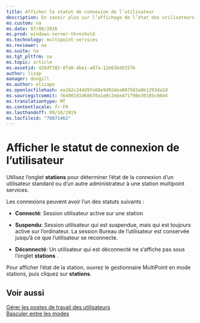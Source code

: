 ```yaml
---
title: Afficher le statut de connexion de l’utilisateur
description: En savoir plus sur l’affichage de l’état des utilisateurs dans MultiPoint services
ms.custom: na
ms.date: 07/08/2016
ms.prod: windows-server-threshold
ms.technology: multipoint-services
ms.reviewer: na
ms.suite: na
ms.tgt_pltfrm: na
ms.topic: article
ms.assetid: 426df382-07a0-4be1-a87a-12e63bd8157b
author: lizap
manager: dongill
ms.author: elizapo
ms.openlocfilehash: ea162c24dd9fe68e9492dea007583a6b1293da2d
ms.sourcegitcommit: f6490192d686f0a1e0c2ebe471f98e30105c0844
ms.translationtype: MT
ms.contentlocale: fr-FR
ms.lasthandoff: 09/10/2019
ms.locfileid: "70871462"
---
```

# <a name="view-user-connection-status"></a>Afficher le statut de connexion de l’utilisateur
Utilisez l’onglet **stations** pour déterminer l’état de la connexion d’un utilisateur standard ou d’un autre administrateur à une station multipoint services.  
  
Les connexions peuvent avoir l’un des statuts suivants :  
  
-   **Connecté**: Session utilisateur active sur une station  
  
-   **Suspendu**: Session utilisateur qui est suspendue, mais qui est toujours active sur l’ordinateur. La session Bureau de l’utilisateur est conservée jusqu’à ce que l’utilisateur se reconnecte.  
  
-   **Déconnecté**: Un utilisateur qui est déconnecté ne s’affiche pas sous l’onglet **stations** .  
  
Pour afficher l’état de la station, ouvrez le gestionnaire MultiPoint en mode stations, puis cliquez sur **stations**.

## <a name="see-also"></a>Voir aussi  
[Gérer les postes de travail des utilisateurs](manage-user-desktops-using-multipoint-dashboard.md)  
[Basculer entre les modes](Switch-Between-Modes.md)